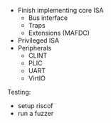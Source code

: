 * Finish implementing core ISA
    * Bus interface
    * Traps
    * Extensions (MAFDC)
* Privileged ISA
* Peripherals
    * CLINT
    * PLIC
    * UART
    * VirtIO

Testing:
* setup riscof
* run a fuzzer